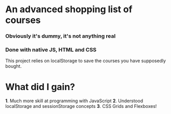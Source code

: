 # An advanced shopping list of courses
### Obviously it's dummy, it's not anything real
### Done with native JS, HTML and CSS

This project relies on localStorage to save the courses you have supposedly bought. <br>

# What did I gain?
**1**. Much more skill at programming with JavaScript
**2**. Understood localStorage and sessionStorage concepts
**3**. CSS Grids and Flexboxes!
